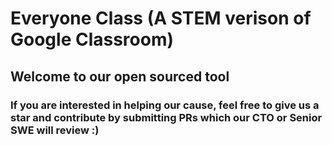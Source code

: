 # Everyone Class (A STEM verison of Google Classroom)

## Welcome to our open sourced tool

### If you are interested in helping our cause, feel free to give us a star and contribute by submitting PRs which our CTO or Senior SWE will review :)
